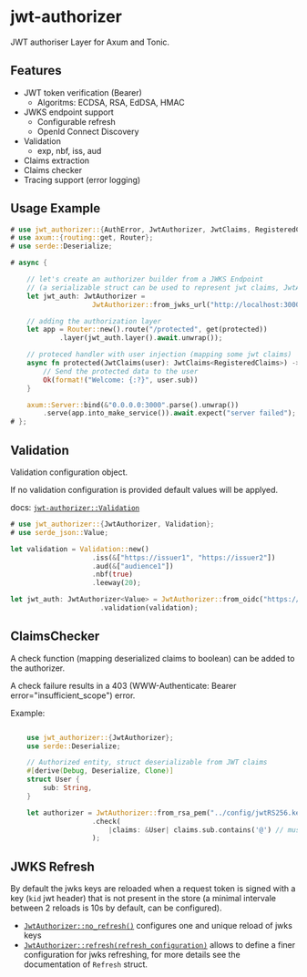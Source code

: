 # jwt-authorizer

JWT authoriser Layer for Axum and Tonic.

## Features

- JWT token verification (Bearer)
    - Algoritms: ECDSA, RSA, EdDSA, HMAC
- JWKS endpoint support
    - Configurable refresh
    - OpenId Connect Discovery
- Validation
    - exp, nbf, iss, aud
- Claims extraction
- Claims checker
- Tracing support (error logging)


## Usage Example

```rust
# use jwt_authorizer::{AuthError, JwtAuthorizer, JwtClaims, RegisteredClaims};
# use axum::{routing::get, Router};
# use serde::Deserialize;

# async {

    // let's create an authorizer builder from a JWKS Endpoint
    // (a serializable struct can be used to represent jwt claims, JwtAuthorizer<RegisteredClaims> is the default)
    let jwt_auth: JwtAuthorizer =
                    JwtAuthorizer::from_jwks_url("http://localhost:3000/oidc/jwks");

    // adding the authorization layer
    let app = Router::new().route("/protected", get(protected))
            .layer(jwt_auth.layer().await.unwrap());

    // proteced handler with user injection (mapping some jwt claims)
    async fn protected(JwtClaims(user): JwtClaims<RegisteredClaims>) -> Result<String, AuthError> {
        // Send the protected data to the user
        Ok(format!("Welcome: {:?}", user.sub))
    }

    axum::Server::bind(&"0.0.0.0:3000".parse().unwrap())
        .serve(app.into_make_service()).await.expect("server failed");
# };
```

## Validation

Validation configuration object.

If no validation configuration is provided default values will be applyed.

docs: [`jwt-authorizer::Validation`]

```rust
# use jwt_authorizer::{JwtAuthorizer, Validation};
# use serde_json::Value;

let validation = Validation::new()
                    .iss(&["https://issuer1", "https://issuer2"])
                    .aud(&["audience1"])
                    .nbf(true)
                    .leeway(20);

let jwt_auth: JwtAuthorizer<Value> = JwtAuthorizer::from_oidc("https://accounts.google.com")
                      .validation(validation);

```


## ClaimsChecker

A check function (mapping deserialized claims to boolean) can be added to the authorizer.

A check failure results in a 403 (WWW-Authenticate: Bearer error="insufficient_scope") error.

Example:

```rust

    use jwt_authorizer::{JwtAuthorizer};
    use serde::Deserialize;

    // Authorized entity, struct deserializable from JWT claims
    #[derive(Debug, Deserialize, Clone)]
    struct User {
        sub: String,
    }

    let authorizer = JwtAuthorizer::from_rsa_pem("../config/jwtRS256.key.pub")
                    .check(
                        |claims: &User| claims.sub.contains('@') // must be an email
                    );
```

## JWKS Refresh

By default the jwks keys are reloaded when a request token is signed with a key (`kid` jwt header) that is not present in the store (a minimal intervale between 2 reloads is 10s by default, can be configured).

- [`JwtAuthorizer::no_refresh()`] configures one and unique reload of jwks keys
- [`JwtAuthorizer::refresh(refresh_configuration)`] allows to define a finer configuration for jwks refreshing, for more details see the documentation of `Refresh` struct.

[`jwt-authorizer::Validation`]: https://docs.rs/jwt-authorizer/latest/jwt_authorizer/validation/struct.Validation.html
[`JwtAuthorizer::no_refresh()`]: https://docs.rs/jwt-authorizer/latest/jwt_authorizer/authorizer/struct.JwtAuthorizer.html#method.no_refresh
[`JwtAuthorizer::refresh(refresh_configuration)`]: https://docs.rs/jwt-authorizer/latest/jwt_authorizer/authorizer/struct.JwtAuthorizer.html#method.refresh
